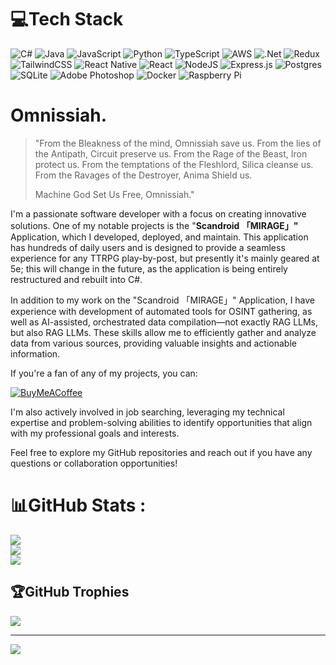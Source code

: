 # 💻Tech Stack
![C#](https://img.shields.io/badge/c%23-%23239120.svg?style=for-the-badge&logo=c-sharp&logoColor=white) ![Java](https://img.shields.io/badge/java-%23ED8B00.svg?style=for-the-badge&logo=java&logoColor=white) ![JavaScript](https://img.shields.io/badge/javascript-%23323330.svg?style=for-the-badge&logo=javascript&logoColor=%23F7DF1E) ![Python](https://img.shields.io/badge/python-3670A0?style=for-the-badge&logo=python&logoColor=ffdd54) ![TypeScript](https://img.shields.io/badge/typescript-%23007ACC.svg?style=for-the-badge&logo=typescript&logoColor=white) ![AWS](https://img.shields.io/badge/AWS-%23FF9900.svg?style=for-the-badge&logo=amazon-aws&logoColor=white)  ![.Net](https://img.shields.io/badge/.NET-5C2D91?style=for-the-badge&logo=.net&logoColor=white)  ![Redux](https://img.shields.io/badge/redux-%23593d88.svg?style=for-the-badge&logo=redux&logoColor=white) ![TailwindCSS](https://img.shields.io/badge/tailwindcss-%2338B2AC.svg?style=for-the-badge&logo=tailwind-css&logoColor=white) ![React Native](https://img.shields.io/badge/react_native-%2320232a.svg?style=for-the-badge&logo=react&logoColor=%2361DAFB) ![React](https://img.shields.io/badge/react-%2320232a.svg?style=for-the-badge&logo=react&logoColor=%2361DAFB) ![NodeJS](https://img.shields.io/badge/node.js-6DA55F?style=for-the-badge&logo=node.js&logoColor=white) ![Express.js](https://img.shields.io/badge/express.js-%23404d59.svg?style=for-the-badge&logo=express&logoColor=%2361DAFB)  ![Postgres](https://img.shields.io/badge/postgres-%23316192.svg?style=for-the-badge&logo=postgresql&logoColor=white)  ![SQLite](https://img.shields.io/badge/sqlite-%2307405e.svg?style=for-the-badge&logo=sqlite&logoColor=white) ![Adobe Photoshop](https://img.shields.io/badge/adobephotoshop-%2331A8FF.svg?style=for-the-badge&logo=adobephotoshop&logoColor=white)  ![Docker](https://img.shields.io/badge/docker-%230db7ed.svg?style=for-the-badge&logo=docker&logoColor=white) ![Raspberry Pi](https://img.shields.io/badge/-RaspberryPi-C51A4A?style=for-the-badge&logo=Raspberry-Pi)
# Omnissiah.

> "From the Bleakness of the mind,
> Omnissiah save us.
> From the lies of the Antipath,
> Circuit preserve us.
> From the Rage of the Beast,
> Iron protect us.
> From the temptations of the Fleshlord,
> Silica cleanse us.
> From the Ravages of the Destroyer,
> Anima Shield us.
>
> Machine God Set Us Free,
> Omnissiah."



I'm a passionate software developer with a focus on creating innovative solutions. One of my notable projects is the "**Scandroid 「MIRAGE」"** Application, which I developed, deployed, and maintain. This application has hundreds of daily users and is designed to provide a seamless experience for any TTRPG play-by-post, but presently it's mainly geared at 5e; this will change in the future, as the application is being entirely restructured and rebuilt into C#.

In addition to my work on the "Scandroid 「MIRAGE」" Application, I have experience with development of automated tools for OSINT gathering, as well as AI-assisted, orchestrated data compilation—not exactly RAG LLMs, but also RAG LLMs. These skills allow me to efficiently gather and analyze data from various sources, providing valuable insights and actionable information.

If you're a fan of any of my projects, you can:

[![BuyMeACoffee](https://img.shields.io/badge/Buy%20Me%20a%20Coffee-ffdd00?style=for-the-badge&logo=buy-me-a-coffee&logoColor=black)](https://buymeacoffee.com/https://ko-fi.com/Q5Q8YABHT)

I'm also actively involved in job searching, leveraging my technical expertise and problem-solving abilities to identify opportunities that align with my professional goals and interests.

Feel free to explore my GitHub repositories and reach out if you have any questions or collaboration opportunities!

# 📊GitHub Stats :
![](https://github-readme-stats.vercel.app/api?username=Varelion&theme=chartreuse-dark&hide_border=false&include_all_commits=true&count_private=true)<br/>
![](https://github-readme-streak-stats.herokuapp.com/?user=Varelion&theme=chartreuse-dark&hide_border=false)<br/>
![](https://github-readme-stats.vercel.app/api/top-langs/?username=Varelion&theme=chartreuse-dark&hide_border=false&include_all_commits=true&count_private=true&layout=compact)

## 🏆GitHub Trophies
![](https://github-trophies.vercel.app/?username=Varelion&theme=matrix&no-frame=false&no-bg=false&margin-w=4)


---
[![](https://visitcount.itsvg.in/api?id=Varelion&icon=9&color=3)](https://visitcount.itsvg.in)


  <!-- Proudly created with GPRM ( https://gprm.itsvg.in ) -->
